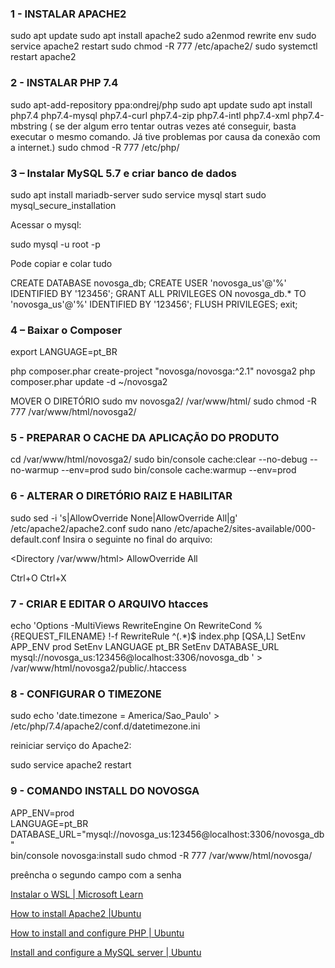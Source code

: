 ### 1 - INSTALAR APACHE2

sudo apt update
sudo apt install apache2
sudo a2enmod rewrite env
sudo service apache2 restart
sudo chmod -R 777 /etc/apache2/
sudo systemctl restart apache2

### 2 - INSTALAR PHP 7.4

sudo apt-add-repository ppa:ondrej/php
sudo apt update
sudo apt install php7.4 php7.4-mysql php7.4-curl php7.4-zip php7.4-intl php7.4-xml php7.4-mbstring ( se der algum erro tentar outras vezes até conseguir, basta executar o mesmo comando. Já tive problemas por causa da conexão com a internet.)
sudo chmod -R 777 /etc/php/

### 3 – Instalar MySQL 5.7 e criar banco de dados

sudo apt install mariadb-server
sudo service mysql start
sudo mysql_secure_installation

Acessar o mysql:

sudo mysql -u root -p

Pode copiar e colar tudo 

CREATE DATABASE novosga_db;
CREATE USER 'novosga_us'@'%' IDENTIFIED BY '123456';
GRANT ALL PRIVILEGES ON novosga_db.* TO 'novosga_us'@'%' IDENTIFIED BY '123456';
FLUSH PRIVILEGES;
exit;

### 4 – Baixar o Composer
export LANGUAGE=pt_BR

php composer.phar create-project "novosga/novosga:^2.1" novosga2
php composer.phar update -d ~/novosga2

MOVER O DIRETÓRIO 
sudo mv novosga2/ /var/www/html/ 
sudo chmod -R 777 /var/www/html/novosga2/


### 5 - PREPARAR O CACHE DA APLICAÇÃO DO PRODUTO 
cd /var/www/html/novosga2/ 
sudo bin/console cache:clear --no-debug --no-warmup --env=prod
sudo bin/console cache:warmup --env=prod


### 6 - ALTERAR O DIRETÓRIO RAIZ E HABILITAR 
sudo sed -i 's|AllowOverride None|AllowOverride All|g' /etc/apache2/apache2.conf
sudo nano /etc/apache2/sites-available/000-default.conf
Insira o seguinte no final do arquivo:

<Directory /var/www/html>
AllowOverride All
</Directory>

Ctrl+O 
Ctrl+X 

### 7 - CRIAR E EDITAR O ARQUIVO htacces 

echo 'Options -MultiViews
RewriteEngine On
RewriteCond %{REQUEST_FILENAME} !-f
RewriteRule ^(.*)$ index.php [QSA,L]
SetEnv APP_ENV prod
SetEnv LANGUAGE pt_BR
SetEnv DATABASE_URL mysql://novosga_us:123456@localhost:3306/novosga_db
' > /var/www/html/novosga2/public/.htaccess



### 8 - CONFIGURAR O TIMEZONE 

sudo echo 'date.timezone = America/Sao_Paulo' > /etc/php/7.4/apache2/conf.d/datetimezone.ini

reiniciar serviço do Apache2:

sudo service apache2 restart


### 9 - COMANDO INSTALL DO NOVOSGA 

APP_ENV=prod \
LANGUAGE=pt_BR \
DATABASE_URL="mysql://novosga_us:123456@localhost:3306/novosga_db" \
bin/console novosga:install
sudo chmod -R 777 /var/www/html/novosga/

preêncha o segundo campo com a senha 



[Instalar o WSL | Microsoft Learn](https://learn.microsoft.com/pt-br/windows/wsl/install)

[How to install Apache2 |Ubuntu](https://ubuntu.com/server/docs/how-to-install-apache2)

[How to install and configure PHP | Ubuntu](https://ubuntu.com/server/docs/how-to-install-and-configure-php)

[Install and configure a MySQL server | Ubuntu](https://ubuntu.com/server/docs/install-and-configure-a-mysql-server)




